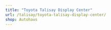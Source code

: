 ```yaml
---
title: "Toyota Talisay Display Center"
url: /talisay/toyota-talisay-display-center/
shop: Autohaus
---
```

